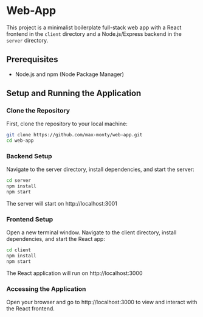 # Web-App

This project is a minimalist boilerplate full-stack web app with a React frontend in the `client` directory and a Node.js/Express backend in the `server` directory.

## Prerequisites

- Node.js and npm (Node Package Manager)

## Setup and Running the Application

### Clone the Repository

First, clone the repository to your local machine:

```bash
git clone https://github.com/max-monty/web-app.git
cd web-app
```

### Backend Setup

Navigate to the server directory, install dependencies, and start the server:

```bash
cd server
npm install
npm start
```

The server will start on http://localhost:3001

### Frontend Setup

Open a new terminal window. Navigate to the client directory, install dependencies, and start the React app:

```bash
cd client
npm install
npm start
```

The React application will run on http://localhost:3000

### Accessing the Application

Open your browser and go to http://localhost:3000 to view and interact with the React frontend.
